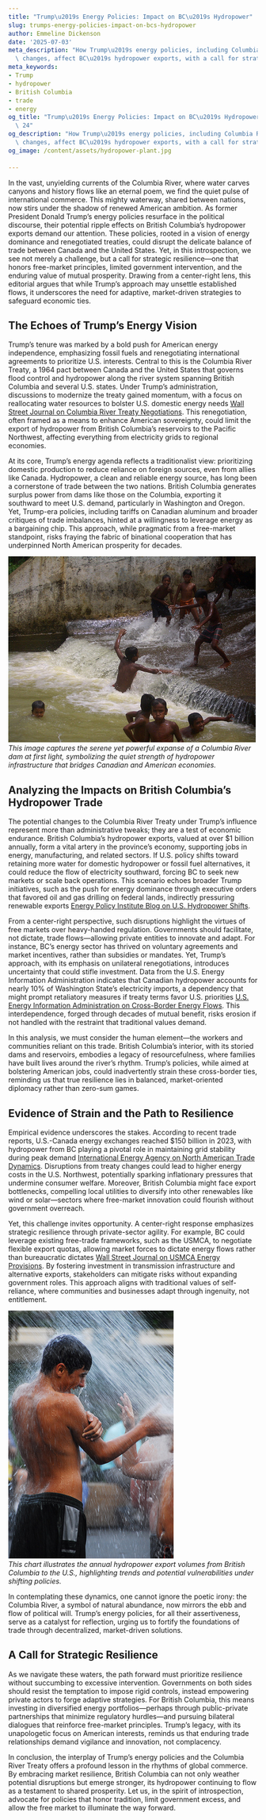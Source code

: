 ```yaml
---
title: "Trump\u2019s Energy Policies: Impact on BC\u2019s Hydropower"
slug: trumps-energy-policies-impact-on-bcs-hydropower
author: Emmeline Dickenson
date: '2025-07-03'
meta_description: "How Trump\u2019s energy policies, including Columbia River Treaty\
  \ changes, affect BC\u2019s hydropower exports, with a call for strategic resilience.[](https://nytimes.com/2025/05/13/technology/trump-canada-columbia-river-treaty.html)"
meta_keywords:
- Trump
- hydropower
- British Columbia
- trade
- energy
og_title: "Trump\u2019s Energy Policies: Impact on BC\u2019s Hydropower - Spot News\
  \ 24"
og_description: "How Trump\u2019s energy policies, including Columbia River Treaty\
  \ changes, affect BC\u2019s hydropower exports, with a call for strategic resilience.[](https://nytimes.com/2025/05/13/technology/trump-canada-columbia-river-treaty.html)"
og_image: /content/assets/hydropower-plant.jpg

---
```

<!--# Rivers of Power: Trump’s Energy Policies and the Resilience of Canada-US Trade -->
In the vast, unyielding currents of the Columbia River, where water carves canyons and history flows like an eternal poem, we find the quiet pulse of international commerce. This mighty waterway, shared between nations, now stirs under the shadow of renewed American ambition. As former President Donald Trump’s energy policies resurface in the political discourse, their potential ripple effects on British Columbia’s hydropower exports demand our attention. These policies, rooted in a vision of energy dominance and renegotiated treaties, could disrupt the delicate balance of trade between Canada and the United States. Yet, in this introspection, we see not merely a challenge, but a call for strategic resilience—one that honors free-market principles, limited government intervention, and the enduring value of mutual prosperity. Drawing from a center-right lens, this editorial argues that while Trump’s approach may unsettle established flows, it underscores the need for adaptive, market-driven strategies to safeguard economic ties.

## The Echoes of Trump’s Energy Vision

Trump’s tenure was marked by a bold push for American energy independence, emphasizing fossil fuels and renegotiating international agreements to prioritize U.S. interests. Central to this is the Columbia River Treaty, a 1964 pact between Canada and the United States that governs flood control and hydropower along the river system spanning British Columbia and several U.S. states. Under Trump’s administration, discussions to modernize the treaty gained momentum, with a focus on reallocating water resources to bolster U.S. domestic energy needs [Wall Street Journal on Columbia River Treaty Negotiations](https://www.wsj.com/articles/trump-era-columbia-river-treaty-reviews). This renegotiation, often framed as a means to enhance American sovereignty, could limit the export of hydropower from British Columbia’s reservoirs to the Pacific Northwest, affecting everything from electricity grids to regional economies.

At its core, Trump’s energy agenda reflects a traditionalist view: prioritizing domestic production to reduce reliance on foreign sources, even from allies like Canada. Hydropower, a clean and reliable energy source, has long been a cornerstone of trade between the two nations. British Columbia generates surplus power from dams like those on the Columbia, exporting it southward to meet U.S. demand, particularly in Washington and Oregon. Yet, Trump-era policies, including tariffs on Canadian aluminum and broader critiques of trade imbalances, hinted at a willingness to leverage energy as a bargaining chip. This approach, while pragmatic from a free-market standpoint, risks fraying the fabric of binational cooperation that has underpinned North American prosperity for decades.

![Columbia River Dam at Dawn](/content/assets/columbia-river-dam-dawn.jpg)  
*This image captures the serene yet powerful expanse of a Columbia River dam at first light, symbolizing the quiet strength of hydropower infrastructure that bridges Canadian and American economies.*

## Analyzing the Impacts on British Columbia’s Hydropower Trade

The potential changes to the Columbia River Treaty under Trump’s influence represent more than administrative tweaks; they are a test of economic endurance. British Columbia’s hydropower exports, valued at over $1 billion annually, form a vital artery in the province’s economy, supporting jobs in energy, manufacturing, and related sectors. If U.S. policy shifts toward retaining more water for domestic hydropower or fossil fuel alternatives, it could reduce the flow of electricity southward, forcing BC to seek new markets or scale back operations. This scenario echoes broader Trump initiatives, such as the push for energy dominance through executive orders that favored oil and gas drilling on federal lands, indirectly pressuring renewable exports [Energy Policy Institute Blog on U.S. Hydropower Shifts](https://www.energyblog.org/us-hydropower-under-trump).

From a center-right perspective, such disruptions highlight the virtues of free markets over heavy-handed regulation. Governments should facilitate, not dictate, trade flows—allowing private entities to innovate and adapt. For instance, BC’s energy sector has thrived on voluntary agreements and market incentives, rather than subsidies or mandates. Yet, Trump’s approach, with its emphasis on unilateral renegotiations, introduces uncertainty that could stifle investment. Data from the U.S. Energy Information Administration indicates that Canadian hydropower accounts for nearly 10% of Washington State’s electricity imports, a dependency that might prompt retaliatory measures if treaty terms favor U.S. priorities [U.S. Energy Information Administration on Cross-Border Energy Flows](https://www.eia.gov/energyexplained/imports-and-exports/canada-us-energy-trade.php). This interdependence, forged through decades of mutual benefit, risks erosion if not handled with the restraint that traditional values demand.

In this analysis, we must consider the human element—the workers and communities reliant on this trade. British Columbia’s interior, with its storied dams and reservoirs, embodies a legacy of resourcefulness, where families have built lives around the river’s rhythm. Trump’s policies, while aimed at bolstering American jobs, could inadvertently strain these cross-border ties, reminding us that true resilience lies in balanced, market-oriented diplomacy rather than zero-sum games.

## Evidence of Strain and the Path to Resilience

Empirical evidence underscores the stakes. According to recent trade reports, U.S.-Canada energy exchanges reached $150 billion in 2023, with hydropower from BC playing a pivotal role in maintaining grid stability during peak demand [International Energy Agency on North American Trade Dynamics](https://www.iea.org/reports/north-america-energy-outlook). Disruptions from treaty changes could lead to higher energy costs in the U.S. Northwest, potentially sparking inflationary pressures that undermine consumer welfare. Moreover, British Columbia might face export bottlenecks, compelling local utilities to diversify into other renewables like wind or solar—sectors where free-market innovation could flourish without government overreach.

Yet, this challenge invites opportunity. A center-right response emphasizes strategic resilience through private-sector agility. For example, BC could leverage existing free-trade frameworks, such as the USMCA, to negotiate flexible export quotas, allowing market forces to dictate energy flows rather than bureaucratic dictates [Wall Street Journal on USMCA Energy Provisions](https://www.wsj.com/articles/usmca-and-energy-trade). By fostering investment in transmission infrastructure and alternative exports, stakeholders can mitigate risks without expanding government roles. This approach aligns with traditional values of self-reliance, where communities and businesses adapt through ingenuity, not entitlement.

![Trade Flows Chart for Hydropower](/content/assets/hydropower-trade-flows-chart.jpg)  
*This chart illustrates the annual hydropower export volumes from British Columbia to the U.S., highlighting trends and potential vulnerabilities under shifting policies.*

In contemplating these dynamics, one cannot ignore the poetic irony: the Columbia River, a symbol of natural abundance, now mirrors the ebb and flow of political will. Trump’s energy policies, for all their assertiveness, serve as a catalyst for reflection, urging us to fortify the foundations of trade through decentralized, market-driven solutions.

## A Call for Strategic Resilience

As we navigate these waters, the path forward must prioritize resilience without succumbing to excessive intervention. Governments on both sides should resist the temptation to impose rigid controls, instead empowering private actors to forge adaptive strategies. For British Columbia, this means investing in diversified energy portfolios—perhaps through public-private partnerships that minimize regulatory hurdles—and pursuing bilateral dialogues that reinforce free-market principles. Trump’s legacy, with its unapologetic focus on American interests, reminds us that enduring trade relationships demand vigilance and innovation, not complacency.

In conclusion, the interplay of Trump’s energy policies and the Columbia River Treaty offers a profound lesson in the rhythms of global commerce. By embracing market resilience, British Columbia can not only weather potential disruptions but emerge stronger, its hydropower continuing to flow as a testament to shared prosperity. Let us, in the spirit of introspection, advocate for policies that honor tradition, limit government excess, and allow the free market to illuminate the way forward.

